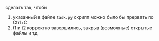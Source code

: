 сделать так, чтобы
1) указанный в файле `task.py` скрипт можно было бы прервать по Ctrl+C
2) t1 и t2 корректно завершились, закрыв (возможные) открытые файлы и тд

